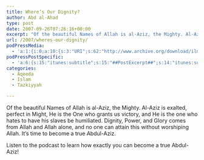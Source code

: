 ```yaml
---
title: Where’s Our Dignity?
author: Abd al-Ahad
type: post
date: 2007-09-26T07:26:16+00:00
excerpt: "Of the beautiful Names of Allah is al-Aziz, the Mighty. Al-Aziz is exalted, perfect in Might, He is the One who grants us victory, and He is the one who hates to have his slaves be humiliated. Dignity, Power, and Glory comes from Allah and Allah alone, and no one can attain this without worshiping Allah. It's time to become a true Abdul-Aziz."
url: /2007/wheres-our-dignity/
podPressMedia:
  - 'a:1:{i:0;a:10:{s:3:"URI";s:62:"http://www.archive.org/download/ilmfruits/wheresourdignity.mp3";s:5:"title";s:0:"";s:4:"type";s:9:"audio_mp3";s:4:"size";s:7:"1498407";s:8:"duration";s:4:"6:15";s:12:"previewImage";s:80:"http://www.ilmfruits.com/wp-content/plugins/podpress//images/vpreview_center.png";s:10:"dimensionW";s:3:"320";s:10:"dimensionH";s:3:"240";s:3:"rss";s:2:"on";s:4:"atom";s:2:"on";}}'
podPressPostSpecific:
  - 'a:6:{s:15:"itunes:subtitle";s:15:"##PostExcerpt##";s:14:"itunes:summary";s:15:"##PostExcerpt##";s:15:"itunes:keywords";s:17:"##WordPressCats##";s:13:"itunes:author";s:10:"##Global##";s:15:"itunes:explicit";s:7:"Default";s:12:"itunes:block";s:7:"Default";}'
categories:
  - Aqeeda
  - Islam
  - Tazkiyyah

---
```

Of the beautiful Names of Allah is al-Aziz, the Mighty. Al-Aziz is exalted, perfect in Might, He is the One who grants us victory, and He is the one who hates to have his slaves be humiliated. Dignity, Power, and Glory comes from Allah and Allah alone, and no one can attain this without worshiping Allah. It&#8217;s time to become a true Abdul-Aziz.

Listen to the podcast to learn how exactly you can become a true Abdul-Aziz!